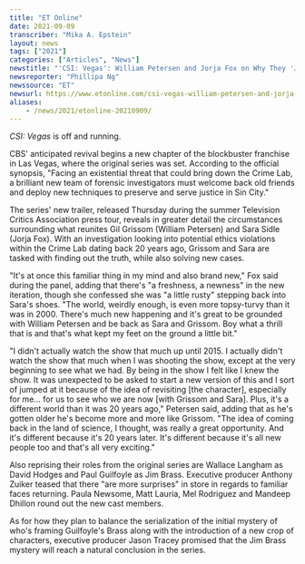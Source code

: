 ```yaml
---
title: "ET Online"
date: 2021-09-09
transcriber: "Mika A. Epstein"
layout: news
tags: ["2021"]
categories: ["Articles", "News"]
newstitle: "'CSI: Vegas': William Petersen and Jorja Fox on Why They 'Jumped' at Chance to Return"
newsreporter: "Phillipa Ng"
newssource: "ET"
newsurl: https://www.etonline.com/csi-vegas-william-petersen-and-jorja-fox-on-why-they-jumped-at-chance-to-return-171762
aliases:
    - /news/2021/etonline-20210909/
---
```


_CSI: Vegas_ is off and running.

CBS' anticipated revival begins a new chapter of the blockbuster franchise in Las Vegas, where the original series was set. According to the official synopsis, "Facing an existential threat that could bring down the Crime Lab, a brilliant new team of forensic investigators must welcome back old friends and deploy new techniques to preserve and serve justice in Sin City."

The series' new trailer, released Thursday during the summer Television Critics Association press tour, reveals in greater detail the circumstances surrounding what reunites Gil Grissom (William Petersen) and Sara Sidle (Jorja Fox). With an investigation looking into potential ethics violations within the Crime Lab dating back 20 years ago, Grissom and Sara are tasked with finding out the truth, while also solving new cases.

"It's at once this familiar thing in my mind and also brand new," Fox said during the panel, adding that there's "a freshness, a newness" in the new iteration, though she confessed she was "a little rusty" stepping back into Sara's shoes. "The world, weirdly enough, is even more topsy-turvy than it was in 2000. There's much new happening and it's great to be grounded with William Petersen and be back as Sara and Grissom. Boy what a thrill that is and that's what kept my feet on the ground a little bit."

"I didn't actually watch the show that much up until 2015. I actually didn't watch the show that much when I was shooting the show, except at the very beginning to see what we had. By being in the show I felt like I knew the show. It was unexpected to be asked to start a new version of this and I sort of jumped at it because of the idea of revisiting [the character], especially for me... for us to see who we are now [with Grissom and Sara]. Plus, it's a different world than it was 20 years ago," Petersen said, adding that as he's gotten older he's become more and more like Grissom. "The idea of coming back in the land of science, I thought, was really a great opportunity. And it's different because it's 20 years later. It's different because it's all new people too and that's all very exciting."

Also reprising their roles from the original series are Wallace Langham as David Hodges and Paul Guilfoyle as Jim Brass. Executive producer Anthony Zuiker teased that there "are more surprises" in store in regards to familiar faces returning. Paula Newsome, Matt Lauria, Mel Rodriguez and Mandeep Dhillon round out the new cast members.

As for how they plan to balance the serialization of the initial mystery of who's framing Guilfoyle's Brass along with the introduction of a new crop of characters, executive producer Jason Tracey promised that the Jim Brass mystery will reach a natural conclusion in the series.
